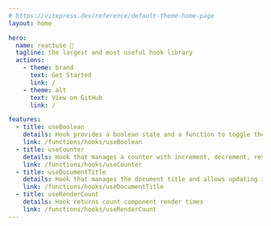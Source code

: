 ```yaml
---
# https://vitepress.dev/reference/default-theme-home-page
layout: home

hero:
  name: reactuse 🚀
  tagline: the largest and most useful hook library
  actions:
    - theme: brand
      text: Get Started
      link: /
    - theme: alt
      text: View on GitHub
      link: /

features:
  - title: useBoolean
    details: Hook provides a boolean state and a function to toggle the boolean value
    link: /functions/hooks/useBoolean
  - title: useCounter
    details: Hook that manages a counter with increment, decrement, reset, and set functionalities
    link: /functions/hooks/useCounter
  - title: useDocumentTitle
    details: Hook that manages the document title and allows updating it
    link: /functions/hooks/useDocumentTitle 
  - title: useRenderCount
    details: Hook returns count component render times
    link: /functions/hooks/useRenderCount
---
```




